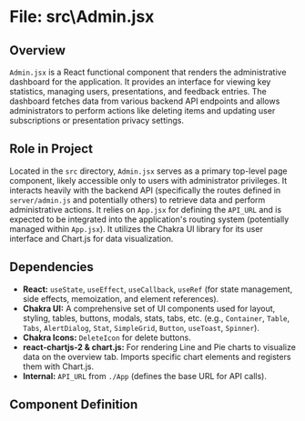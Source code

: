 # File: src\Admin.jsx

## Overview

`Admin.jsx` is a React functional component that renders the administrative dashboard for the
application. It provides an interface for viewing key statistics, managing users, presentations, and
feedback entries. The dashboard fetches data from various backend API endpoints and allows
administrators to perform actions like deleting items and updating user subscriptions or
presentation privacy settings.

## Role in Project

Located in the `src` directory, `Admin.jsx` serves as a primary top-level page component, likely
accessible only to users with administrator privileges. It interacts heavily with the backend API
(specifically the routes defined in `server/admin.js` and potentially others) to retrieve data and
perform administrative actions. It relies on `App.jsx` for defining the `API_URL` and is expected to
be integrated into the application's routing system (potentially managed within `App.jsx`). It
utilizes the Chakra UI library for its user interface and Chart.js for data visualization.

## Dependencies

- **React:** `useState`, `useEffect`, `useCallback`, `useRef` (for state management, side effects,
  memoization, and element references).
- **Chakra UI:** A comprehensive set of UI components used for layout, styling, tables, buttons,
  modals, stats, tabs, etc. (e.g., `Container`, `Table`, `Tabs`, `AlertDialog`, `Stat`,
  `SimpleGrid`, `Button`, `useToast`, `Spinner`).
- **Chakra Icons:** `DeleteIcon` for delete buttons.
- **react-chartjs-2 & chart.js:** For rendering Line and Pie charts to visualize data on the
  overview tab. Imports specific chart elements and registers them with Chart.js.
- **Internal:** `API_URL` from `./App` (defines the base URL for API calls).

## Component Definition
